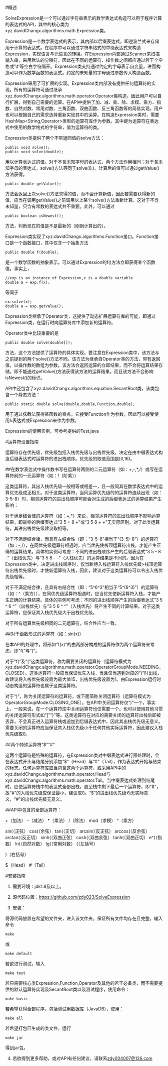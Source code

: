 #概述

SolveExpression是一个可以通过字符串表示的数学表达式构造可以用于程序计算的表达式的API，其中的核心类为xyz.davidChangx.algorithms.math.Expression类。

Expression是一个数学表达式的表示，其内部以后缀表达式，即逆波兰式来存储用于计算的表达式。在程序中可以通过字符串格式的中缀表达式来构造Expression，实现语言与元语言的转换。在Expression内部通过Scanner来扫描输入串，采用默认的分隔符，因此在不同的运算符、操作数之间都应通过若干个空格或'\t'等空白字符隔开。Expression类支持通过约定的字母表示自变量，进而构造可以作为数学函数的表达式。约定的未知量的字母通过参数传入构造函数。

Expression采用了可扩展的实现。Expression类内部没有提供任何运算符的实现。所有的运算符可通过继承xyz.davidChangx.algorithms.math.operator.Operator类构造，因此用户可以自行扩展，得到自己需要的运算。在API中提供了加、减、乘、除、求模、乘方、指数、自然对数、常用对数、三角函数、双曲函数、反三角函数等的简易实现。用户也可以根据自己的需求选择重新实现其中的运算。在构造Expression类时，需要HashMap&lt;String,Operator&gt;类型的运算符库作为参数。其中键为运算符在表达式中使用的数学格式的字符串，值为运算符的类。

Expression类提供了两个不带返回值的solve方法：
```
public void solve();
public void solve(double);
```
用以计算表达式的值。对于不含未知字母的表达式，两个方法作用相同；对于含未知字母的表达式，solve()方法等同于solve(0.)。计算后的值可以通过getValue()方法获得。
```
public double getValue();
```
方法会返回上次solve()方法求得的值，而不会计算新值，因此若需要获得新的值，应当在调用getValue()之前调用以上某个solve()方法重新计算。这对于不含未知量，只含有常数的表达式并不重要。此外，可以通过
```
public boolean isNewest();
```
方法，判断现在的值是不是最新的（刚刚计算出的）。

Expression类实现了xyz.davidChangx.algorithms.Function接口。Function接口是一个函数接口，其中仅含一个抽象方法
```
public double f(double);
```
是一个数学函数的抽象表示。可以通过Expression的f()方法立即获得某个函数值。事实上，
```
//exp is an instance of Expression,x is a double variable
double a = exp.f(x);
```
等同于
```
ex.solve(x);
double a = exp.getValue();
```

Expression类继承了Operator类，这提供了动态扩展运算符库的可能，即通过Expression类，在运行时向运算符库中添加新的运算符。

Operator类中比较重要的是
```
public double solve(double[]);
```
方法，这个方法提供了运算符的具体实现。要注意在Expression类中，该方法与之前提到的两个solve()方法不同。该方法为继承自Operator类的方法，带有返回值，以操作数的数组为参数。该方法会返回运算的立即结果，而不会将运算结果存储，即不能通过getValue()方法获得该方法的运算结果。而且该方法不会影响isNewest()的标识。

API中还包含了xyz.davidChangx.algorithms.equation.SecantRoot类，该类包含一个静态方法：
```
public static double solve(double,double,Function,double);
```
用于通过弦截法获得某函数的零点。它接受Function作为参数，因此可以接受使用λ表达式或Expression来作为参数。

Expression的使用实例，可参考提供的Test.java


#运算符设置指南

运算符存在优先级，优先级包括入栈优先级与出栈优先级，决定在由中缀表达式构造后缀表达式时运算符的进出栈顺序。优先级的取值范围是[0,16)。

##在数学表达式中操作数书写在运算符两侧的二元运算符（如：+,-,*,/）或写在运算符前的一元运算符（如：!（阶乘））

这类运算符，其出入栈优先级一般相等或相差一，且一般同其在数学表达式中的运算优先级成正相关。对于这类运算符，当同运算优先级的的运算符连续出现（如：3-5-8）时，相邻运算符的进出栈顺序可能会对生成的后缀表达式的运算结果产生影响：

对于满足结合律的运算符（如：+,*）来说，相邻运算符的进出栈顺序不影响运算结果，即最终的后缀表达式“3 5 + 8 +”或“3 5 8 + +”无实际区别。对于此类运算符，其进出栈优先级建议取相等。

对于不满足结合律，而具有左结合性（即：“3-5-8”相当于“(3-5)-8”）的运算符（如：-,/），在同优先级运算符相遇时，应当优先使栈顶运算符出栈，才能产生正确的运算结果。具体的实例可考虑：不同的进出栈顺序产生的后缀表达式“3 5 - 8 -”（出栈优先）与“3 5 8 - -”（入栈优先）的运算结果是不同的。因为在Expression类中，决定进出栈顺序时，仅当新待入栈运算符入栈优先级>栈顶运算符出栈优先级时，才使新运算符入栈，因此，建议对于这类运算符可以令出入栈优先级相等。

对于不满足结合律，且具有右结合性（即：“5^6^3”相当于“5^(6^3)”）的运算符（如：^（乘方）），在同优先级运算符相遇时，应当优先使新运算符入栈，才能产生正确的计算结果。具体的实例可考虑：不同的进出栈顺序产生的后缀表达式“3 5 ^ 6 ^”（出栈优先）与“3 5 6 ^ ^”（入栈优先）将产生不同的计算结果。对于这类运算符，应保证其入栈优先级大于出栈优先级。

对于所有运算优先级相同的二元运算符，结合性应当一致。

##对于函数形式的运算符（如：sin(x)）

在本API的处理中，将形如“f(x)”的由两部分构成的运算符作为两个运算符来考虑，即“f(”与“)”。

对于“f(”及“(”这类运算符，称为需要关闭的运算符（运算符模式为xyz.davidChangx.algorithms.math.operator.OperatorGroupMode.NEEDING_CLOSED）。这类运算符一般应当保证优先入栈，当且仅当遇到对应的“)”时出栈，故建议将入栈优先级设置为最大值15，出栈优先级设置为1。由Expression运行时动态构造的运算符也属于这类运算符。

对于“)”，称为关闭运算符的运算符，或下面简称关闭运算符（运算符模式为OperatorGroupMode.CLOSING_ONE）。在API中关闭运算符仅“)”一个，事实上，一般来说，在一个运算符库中关闭运算符也仅需要一个。也可以使用其他习惯的关闭运算符形式如“]”“}”等。这类运算符在对应的需要关闭的运算符出栈后即被丢弃，不会真正进入运算符栈或追加到后缀表达式中，因此其出栈优先级无意义。需要关闭的运算符应当保证其入栈优先级小于任何其他实际运算符，因此建议入栈优先级取0。

##两个特殊运算符“$”“#”

这两个运算符是特殊的运算符，在Expression类对中缀表达式进行预处理时，会在表达式开头与结尾分别添加“$”（Head）与“#”（Tail），作为表达式开始与结束的标志。任何运算符库应当包含这两个运算符，或采用API中的xyz.davidChangx.algorithms.math.operator.Head与xyz.davidChangx.algorithms.math.operator.Tail。当中缀表达式处理到结尾时，应使运算符栈中的表达式全部出栈，直至栈中剩下最后一个运算符，即“$”，故“#”的入栈优先级应保证最小，建议取0。“$”的进出栈优先级均无实际意义，“#”的出栈优先级无意义。

##API中包含的全部运算符：

+（加法） -（减法） *（乘法） /（除法） mod（求模） ^（乘方）

sin(（正弦） cos(（余弦） tan(（正切） arcsin(（反正弦） arccos(（反余弦） arctan(（反正切） sinh(（双曲正弦） cosh(（双曲余弦） tanh(（双曲正切） e^(（指数） ln(（自然对数） lg(（常用对数） (（左括号）

)（右括号）

$（Head） #（Tail）


#安装指南

1. 需要环境：jdk1.8及以上。

2. 源代码位置：<https://github.com/zdy023/SolveExpression>

3. 安装：

将源代码放置在希望的文件夹，进入该文件夹，保证所有文件均存在且完整，输入命令
```
make
```
或
```
make default
```

若欲进行测试，输入
```
make test
```

若只需要核心类Expression,Function,Operator及其他的若干必备类，而不需要提供的默认运算符实现及SecantRoot类以及测试程序，使用命令：
```
make basic
```

若希望获得全部程序，包括测试用数据库（JavaDB），使用：
```
make all
```

若希望打包已生成的类文件，运行
```
make jar
```
得到jar包。

4. 若欲得到更多帮助，或对API有任何建议，请联系[zdy004007@126.com](mailto://zdy004007@126.com)

